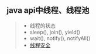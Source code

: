## java api中线程、线程池
> + 线程的状态  
> + sleep(), join(), yield()  
> + wait(), notify(), notifyAll()   
> + [线程安全](http://www.jasongj.com/java/thread_safe/)   
